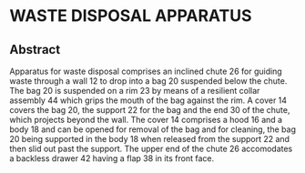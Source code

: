 # WASTE DISPOSAL APPARATUS

## Abstract
Apparatus for waste disposal comprises an inclined chute 26 for guiding waste through a wall 12 to drop into a bag 20 suspended below the chute. The bag 20 is suspended on a rim 23 by means of a resilient collar assembly 44 which grips the mouth of the bag against the rim. A cover 14 covers the bag 20, the support 22 for the bag and the end 30 of the chute, which projects beyond the wall. The cover 14 comprises a hood 16 and a body 18 and can be opened for removal of the bag and for cleaning, the bag 20 being supported in the body 18 when released from the support 22 and then slid out past the support. The upper end of the chute 26 accomodates a backless drawer 42 having a flap 38 in its front face.